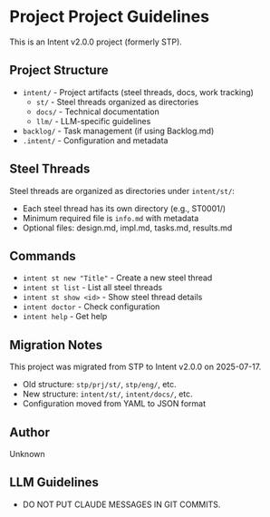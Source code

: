 # Project Project Guidelines

This is an Intent v2.0.0 project (formerly STP).

## Project Structure

- `intent/` - Project artifacts (steel threads, docs, work tracking)
  - `st/` - Steel threads organized as directories
  - `docs/` - Technical documentation
  - `llm/` - LLM-specific guidelines
- `backlog/` - Task management (if using Backlog.md)
- `.intent/` - Configuration and metadata

## Steel Threads

Steel threads are organized as directories under `intent/st/`:
- Each steel thread has its own directory (e.g., ST0001/)
- Minimum required file is `info.md` with metadata
- Optional files: design.md, impl.md, tasks.md, results.md

## Commands

- `intent st new "Title"` - Create a new steel thread
- `intent st list` - List all steel threads
- `intent st show <id>` - Show steel thread details
- `intent doctor` - Check configuration
- `intent help` - Get help

## Migration Notes

This project was migrated from STP to Intent v2.0.0 on 2025-07-17.
- Old structure: `stp/prj/st/`, `stp/eng/`, etc.
- New structure: `intent/st/`, `intent/docs/`, etc.
- Configuration moved from YAML to JSON format

## Author

Unknown

## LLM Guidelines

- DO NOT PUT CLAUDE MESSAGES IN GIT COMMITS.